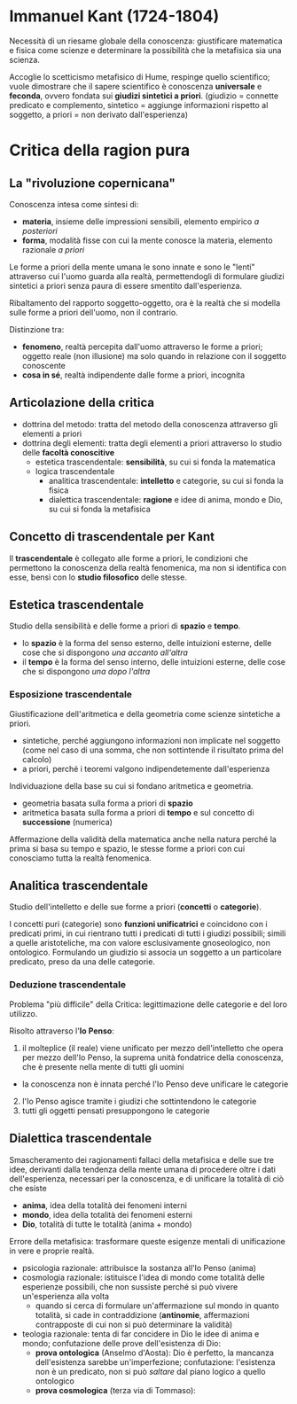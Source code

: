 # Immanuel Kant (1724-1804)

Necessità di un riesame globale della conoscenza: giustificare matematica e fisica come scienze e determinare la possibilità che la metafisica sia una scienza.

Accoglie lo scetticismo metafisico di Hume, respinge quello scientifico; vuole dimostrare che il sapere scientifico è conoscenza **universale** e **feconda**, ovvero fondata sui **giudizi sintetici a priori**. (giudizio = connette predicato e complemento, sintetico = aggiunge informazioni rispetto al soggetto, a priori = non derivato dall'esperienza)

# Critica della ragion pura

## La "rivoluzione copernicana"

Conoscenza intesa come sintesi di:
* **materia**, insieme delle impressioni sensibili, elemento empirico *a posteriori*
* **forma**, modalità fisse con cui la mente conosce la materia, elemento razionale *a priori*

Le forme a priori della mente umana le sono innate e sono le "lenti" attraverso cui l'uomo guarda alla realtà, permettendogli di formulare giudizi sintetici a priori senza paura di essere smentito dall'esperienza.

Ribaltamento del rapporto soggetto-oggetto, ora è la realtà che si modella sulle forme a priori dell'uomo, non il contrario.

Distinzione tra:
* **fenomeno**, realtà percepita dall'uomo attraverso le forme a priori; oggetto reale (non illusione) ma solo quando in relazione con il soggetto conoscente
* **cosa in sé**, realtà indipendente dalle forme a priori, incognita

## Articolazione della critica

* dottrina del metodo: tratta del metodo della conoscenza attraverso gli elementi a priori
* dottrina degli elementi: tratta degli elementi a priori attraverso lo studio delle **facoltà conoscitive**
  * estetica trascendentale: **sensibilità**, su cui si fonda la matematica
  * logica trascendentale
    * analitica trascendentale: **intelletto** e categorie, su cui si fonda la fisica
    * dialettica trascendentale: **ragione** e idee di anima, mondo e Dio, su cui si fonda la metafisica

## Concetto di trascendentale per Kant

Il **trascendentale** è collegato alle forme a priori, le condizioni che permettono la conoscenza della realtà fenomenica, ma non si identifica con esse, bensì con lo **studio filosofico** delle stesse.

## Estetica trascendentale

Studio della sensibilità e delle forme a priori di **spazio** e **tempo**.

* lo **spazio** è la forma del senso esterno, delle intuizioni esterne, delle cose che si dispongono *una accanto all'altra*
* il **tempo** è la forma del senso interno, delle intuizioni esterne, delle cose che si dispongono *una dopo l'altra*

### Esposizione trascendentale

Giustificazione dell'aritmetica e della geometria come scienze sintetiche a priori.

* sintetiche, perché aggiungono informazioni non implicate nel soggetto (come nel caso di una somma, che non sottintende il risultato prima del calcolo)
* a priori, perché i teoremi valgono indipendetemente dall'esperienza

Individuazione della base su cui si fondano aritmetica e geometria.

* geometria basata sulla forma a priori di **spazio**
* aritmetica basata sulla forma a priori di **tempo** e sul concetto di **successione** (numerica)

Affermazione della validità della matematica anche nella natura perché la prima si basa su tempo e spazio, le stesse forme a priori con cui conosciamo tutta la realtà fenomenica.

## Analitica trascendentale

Studio dell'intelletto e delle sue forme a priori (**concetti** o **categorie**).

I concetti puri (categorie) sono **funzioni unificatrici** e coincidono con i predicati primi, in cui rientrano tutti i predicati di tutti i giudizi possibili; simili a quelle aristoteliche, ma con valore esclusivamente gnoseologico, non ontologico. Formulando un giudizio si associa un soggetto a un particolare predicato, preso da una delle categorie.

### Deduzione trascendentale

Problema "più difficile" della Critica: legittimazione delle categorie e del loro utilizzo.

Risolto attraverso l'**Io Penso**:
1. il molteplice (il reale) viene unificato per mezzo dell'intelletto che opera per mezzo dell'Io Penso, la suprema unità fondatrice della conoscenza, che è presente nella mente di tutti gli uomini
  * la conoscenza non è innata perché l'Io Penso deve unificare le categorie
2. l'Io Penso agisce tramite i giudizi che sottintendono le categorie
3. tutti gli oggetti pensati presuppongono le categorie

## Dialettica trascendentale

Smascheramento dei ragionamenti fallaci della metafisica e delle sue tre idee, derivanti dalla tendenza della mente umana di procedere oltre i dati dell'esperienza, necessari per la conoscenza, e di unificare la totalità di ciò che esiste
* **anima**, idea della totalità dei fenomeni interni
* **mondo**, idea della totalità dei fenomeni esterni
* **Dio**, totalità di tutte le totalità (anima + mondo)

Errore della metafisica: trasformare queste esigenze mentali di unificazione in vere e proprie realtà.
* psicologia razionale: attribuisce la sostanza all'Io Penso (anima)
* cosmologia razionale: istituisce l'idea di mondo come totalità delle esperienze possibili, che non sussiste perché si può vivere un'esperienza alla volta
  * quando si cerca di formulare un'affermazione sul mondo in quanto totalità, si cade in contraddizione (**antinomie**, affermazioni contrapposte di cui non si può determinare la validità)
* teologia razionale: tenta di far concidere in Dio le idee di anima e mondo; confutazione delle prove dell'esistenza di Dio:
  * **prova ontologica** (Anselmo d'Aosta): Dio è perfetto, la mancanza dell'esistenza sarebbe un'imperfezione; confutazione: l'esistenza non è un predicato, non si può *saltare* dal piano logico a quello ontologico
  * **prova cosmologica** (terza via di Tommaso): 

